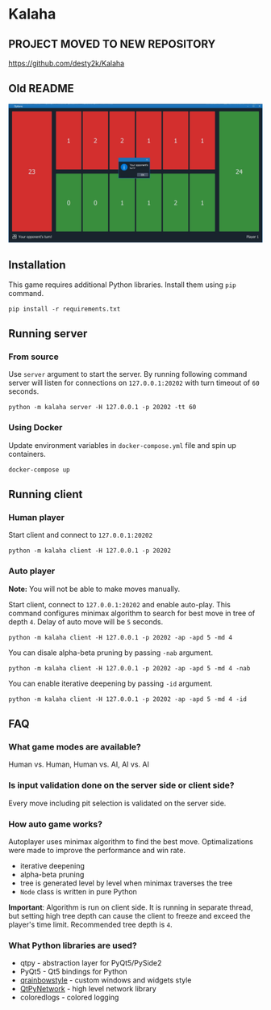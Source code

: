 # Kalaha

## PROJECT MOVED TO NEW REPOSITORY
https://github.com/desty2k/Kalaha


## Old README

![Game window](images/image-1.jpg)

## Installation
This game requires additional Python libraries. Install them using `pip` command.
```
pip install -r requirements.txt
```

## Running server

### From source

Use `server` argument to start the server. By running following command 
server will listen for connections on `127.0.0.1:20202` with turn timeout of `60` seconds.
```shell
python -m kalaha server -H 127.0.0.1 -p 20202 -tt 60
```
### Using Docker
Update environment variables in `docker-compose.yml` file and spin up containers.
```shell
docker-compose up
```

## Running client

### Human player

Start client and connect to `127.0.0.1:20202`
```shell
python -m kalaha client -H 127.0.0.1 -p 20202
```

### Auto player
__Note:__ You will not be able to make moves manually.

Start client, connect to `127.0.0.1:20202` and enable auto-play.
This command configures minimax algorithm to search for best move in tree of depth `4`.
Delay of auto move will be `5` seconds.
```shell
python -m kalaha client -H 127.0.0.1 -p 20202 -ap -apd 5 -md 4
```
You can disale alpha-beta pruning by passing `-nab` argument.
```shell
python -m kalaha client -H 127.0.0.1 -p 20202 -ap -apd 5 -md 4 -nab
```
You can enable iterative deepening by passing `-id` argument.
```shell
python -m kalaha client -H 127.0.0.1 -p 20202 -ap -apd 5 -md 4 -id
```


## FAQ

### What game modes are available?
Human vs. Human, Human vs. AI, AI vs. AI

### Is input validation done on the server side or client side?
Every move including pit selection is validated on the server side.

### How auto game works?
Autoplayer uses minimax algorithm to find the best move. Optimalizations were made to improve the performance
and win rate.
- iterative deepening
- alpha-beta pruning
- tree is generated level by level when minimax traverses the tree
- `Node` class is written in pure Python

__Important__: Algorithm is run on client side. It is running in separate thread, 
but setting high tree depth can cause the client to freeze and exceed the player's time limit.
Recommended tree depth is `4`.

### What Python libraries are used?
- qtpy - abstraction layer for PyQt5/PySide2
- PyQt5 - Qt5 bindings for Python
- [qrainbowstyle](https://github.com/desty2k/QRainbowStyleSheet) - custom windows and widgets style
- [QtPyNetwork](https://github.com/desty2k/QtPyNetwork) - high level network library
- coloredlogs - colored logging
